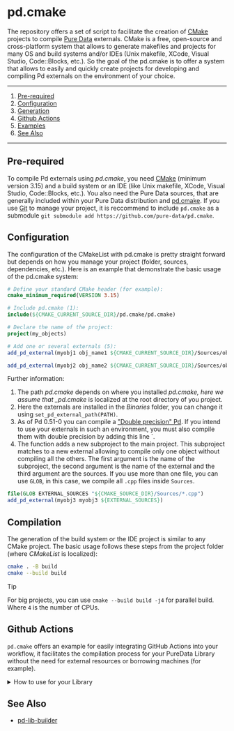 # pd.cmake

The repository offers a set of script to facilitate the creation of [CMake](https://cmake.org/) projects to compile [Pure Data](https://puredata.info/) externals. CMake is a free, open-source and cross-platform system that allows to generate makefiles and projects for many OS and build systems and/or IDEs (Unix makefile, XCode, Visual Studio, Code::Blocks, etc.). So the goal of the pd.cmake is to offer a system that allows to easily and quickly create projects for developing and compiling Pd externals on the environment of your choice.

---

1. [Pre-required](https://github.com/pure-data/pd.cmake#pre-required)
2. [Configuration](https://github.com/pure-data/pd.cmake#Configuration)
3. [Generation](https://github.com/pure-data/pd.cmake#Generation)
4. [Github Actions](https://github.com/pure-data/pd.cmake#Github-Actions)
5. [Examples](https://github.com/pure-data/pd.cmake#Examples)
6. [See Also](https://github.com/pure-data/pd.cmake#See-Also)

---

## Pre-required

To compile Pd externals using _pd.cmake_, you need [CMake](https://cmake.org/) (minimum version 3.15) and a build system or an IDE (like Unix makefile, XCode, Visual Studio, Code::Blocks, etc.). You also need the Pure Data sources, that are generally included within your Pure Data distribution and [pd.cmake](https://github.com/pure-data/pd.build/archive/main.zip). If you use [Git](https://git-scm.com/) to manage your project, it is reccommend to include `pd.cmake` as a submodule `git submodule add https://github.com/pure-data/pd.cmake`.

## Configuration

The configuration of the CMakeList with pd.cmake is pretty straight forward but depends on how you manage your project (folder, sources, dependencies, etc.). Here is an example that demonstrate the basic usage of the pd.cmake system:

```cmake
# Define your standard CMake header (for example):
cmake_minimum_required(VERSION 3.15)

# Include pd.cmake (1):
include(${CMAKE_CURRENT_SOURCE_DIR}/pd.cmake/pd.cmake)

# Declare the name of the project:
project(my_objects)

# Add one or several externals (5):
add_pd_external(myobj1 obj_name1 ${CMAKE_CURRENT_SOURCE_DIR}/Sources/obj1.c)

add_pd_external(myobj2 obj_name2 ${CMAKE_CURRENT_SOURCE_DIR}/Sources/obj2.cpp)
```

Further information:

1. The path _pd.cmake_ depends on where you installed _pd.cmake, here we assume that \_pd.cmake_ is localized at the root directory of you project.
2. Here the externals are installed in the _Binaries_ folder, you can change it using `set_pd_external_path(PATH)`.
3. As of Pd 0.51-0 you can compile a ["Double precision" Pd](http://msp.ucsd.edu/Pd_documentation/x6.htm#s6.6). If you intend to use your externals in such an environment, you must also compile them with double precision by adding this line `.
4. The function adds a new subproject to the main project. This subproject matches to a new external allowing to compile only one object without compiling all the others. The first argument is the name of the subproject, the second argument is the name of the external and the third argument are the sources. If you use more than one file, you can use `GLOB`, in this case, we compile all `.cpp` files inside `Sources`.

```cmake
file(GLOB EXTERNAL_SOURCES "${CMAKE_SOURCE_DIR}/Sources/*.cpp")
add_pd_external(myobj3 myobj3 ${EXTERNAL_SOURCES})
```

## Compilation

The generation of the build system or the IDE project is similar to any CMake project. The basic usage follows these steps from the project folder (where _CMakeList_ is localized):

```bash
cmake . -B build
cmake --build build
```

> [!TIP]
> For big projects, you can use `cmake --build build -j4` for parallel build. Where `4` is the number of CPUs.

## Github Actions

`pd.cmake` offers an example for easily integrating GitHub Actions into your workflow, it facilitates the compilation process for your PureData Library without the need for external resources or borrowing machines (for example).

<details><summary>How to use for your Library</summary>

1. Create Necessary Folders:
    * Navigate to your Library Folder.
    * Create a new folder named `.github`.
    * Within `.github`, create another folder named `workflows`.

2. Download Example File:
    * Download the provided example file from this link [here](https://raw.githubusercontent.com/pure-data/pd.cmake/main/.github/workflows/c-cpp.yml).
    * Paste the downloaded file into the workflows folder you just created.
3. Modify Variables:
    * Open the downloaded file.
    * Find the variable `LIBNAME` on line 09.
    * Replace `simple` with the name of your library.
4. Commit and Upload:
    * Commit the changes to your repository on GitHub.
5. Run Workflow:
    * Go to the Actions tab on your GitHub repository page.
    * Look for an action called `C/C++ CI` (if you don't changed the name).
    * Click on it, then click Run workflow.
    * Wait for the workflow to complete.
6. Download Result:
    * After the workflow has finished running, refresh the page.
    * Look for a new item, usually titled with the last commit message.
    * If you see a blue checkbox, click on it.
    * Scroll down and locate a file named `yourlibname-ALL-binaries`.
    * Download this file.

If the workflow fails (you see a red `x` instead of a checkbox), you'll need to debug. You can seek help in the issues section of the `pd.cmake` repository.

#### About Dynamic Libraries

If you use `fftw3` in your object or anything else, you will need to install it. There is indications in the `c-cpp.yml` where you add this, for Windows, prefer `mingw64` build for now.

</details>


## See Also

- [pd-lib-builder](https://github.com/pure-data/pd-lib-builder)

